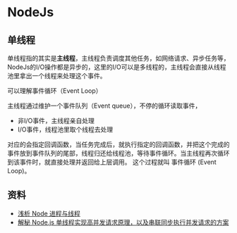 # NodeJs

## 单线程

单线程指的其实是**主线程**，主线程负责调度其他任务，如网络请求、异步任务等，NodeJs的I/O操作都是异步的，这里的I/O可以是多线程的，主线程会直接从线程池里拿出一个线程来处理这个事件。

可以理解事件循环（Event Loop）

主线程通过维护一个事件队列（Event queue），不停的循环读取事件，

- 非I/O事件，主线程亲自处理
- I/O事件，线程池里取个线程去处理

对应的会指定回调函数，当任务完成后，就执行指定的回调函数，并把这个完成的事件放到事件队列的尾部，线程归还给线程池，等待事件循环。当主线程再次循环到该事件时，就直接处理并返回给上层调用。 这个过程就叫 事件循环 (Event Loop)。

## 资料

- [浅析 Node 进程与线程](https://juejin.cn/post/6844904033640169486)
- [解秘 Node.js 单线程实现高并发请求原理，以及串联同步执行并发请求的方案](https://segmentfault.com/a/1190000039682723)

